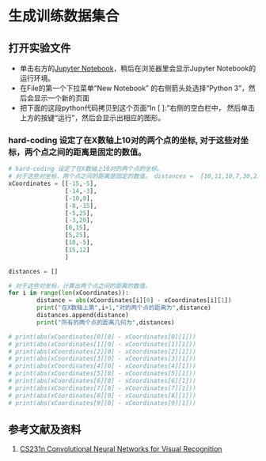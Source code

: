 # 生成训练数据集合

## 打开实验文件

- 单击右方的[Jupyter Notebook](https://mybinder.org/v2/gh/ipython/ipython-in-depth/master?filepath=binder/Index.ipynb)，稍后在浏览器里会显示Jupyter Notebook的运行环境。
- 在File的第一个下拉菜单“New Notebook” 的右侧箭头处选择“Python 3”，然后会显示一个新的页面
- 把下面的这段python代码拷贝到这个页面“In [ ]:”右侧的空白栏中， 然后单击上方的按键“运行”，然后会显示出相应的图形。

### hard-coding 设定了在X数轴上10对的两个点的坐标, 对于这些对坐标，两个点之间的距离是固定的数值。

```python
# hard-coding 设定了在X数轴上10对的两个点的坐标。
# 对于这些对坐标，两个点之间的距离是固定的数值。 distances =  [10,11,10,7,30,23,15,20,15,3]
xCoordinates = [[-15,-5],
                [-14,-3],
                [-10,0],
                [-8,-15],
                [-5,25],
                [-3,20],
                [0,15],
                [5,25],
                [10,-5],
                [15,12]	
                ]

distances = []

# 对于这些对坐标，计算出两个点之间的距离的数值。
for i in range(len(xCoordinates)):
		distance = abs(xCoordinates[i][0] - xCoordinates[i][1])
		print("在X数轴上第",i+1,"对的两个点的距离为",distance)	
		distances.append(distance)
		print("所有的两个点的距离几何为",distances)

# print(abs(xCoordinates[0][0] - xCoordinates[0][1]))
# print(abs(xCoordinates[1][0] - xCoordinates[1][1]))
# print(abs(xCoordinates[2][0] - xCoordinates[2][1]))
# print(abs(xCoordinates[3][0] - xCoordinates[3][1]))
# print(abs(xCoordinates[4][0] - xCoordinates[4][1]))
# print(abs(xCoordinates[5][0] - xCoordinates[5][1]))
# print(abs(xCoordinates[6][0] - xCoordinates[6][1]))
# print(abs(xCoordinates[7][0] - xCoordinates[7][1]))
# print(abs(xCoordinates[8][0] - xCoordinates[8][1]))
# print(abs(xCoordinates[9][0] - xCoordinates[9][1]))
```

## 参考文献及资料

1. [CS231n Convolutional Neural Networks for Visual Recognition](https://cs231n.github.io/neural-networks-case-study/)

